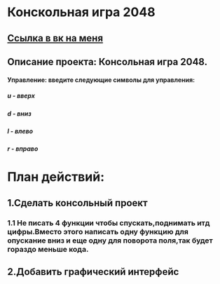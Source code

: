 Конскольная игра 2048
====================
[Ссылка в вк на меня](https://vk.com/kuprik1010)
----------------------------------------------
Описание проекта: Консольная игра 2048.
-------------------------------
#### Управление: введите следующие символы для управления:
##### u - вверх
##### d - вниз
##### l - влево
##### r - вправо
# План действий:
## 1.Сделать консольный проект
### 1.1 Не писать 4 функции чтобы спускать,поднимать итд цифры.Вместо этого написать одну функцию для опускание вниз и еще одну для поворота поля,так будет гораздо меньше кода.
## 2.Добавить графический интерфейc
